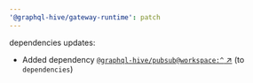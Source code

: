 ```yaml
---
'@graphql-hive/gateway-runtime': patch
---
```


dependencies updates: 

- Added dependency [`@graphql-hive/pubsub@workspace:^` ↗︎](https://www.npmjs.com/package/@graphql-hive/pubsub/v/workspace:^) (to `dependencies`)
